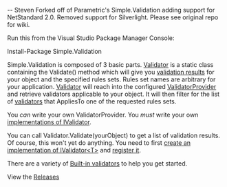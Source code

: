 -- Steven
Forked off of Parametric's Simple.Validation adding support for NetStandard 2.0.  Removed support for Silverlight.
Please see original repo for wiki.

Run this from the Visual Studio Package Manager Console:

Install-Package Simple.Validation

Simple.Validation is composed of 3 basic parts. 
[Validator](Simple.Validation/wiki/Validator) is a static class containing the Validate() method which will give you [validation results](Simple.Validation/wiki/ValidationResult) for your object and the specified rules sets. 
Rules set names are arbitrary for your application. 
[Validator](Simple.Validation/wiki/Validator) will reach into the configured [ValidatorProvider](Simple.Validation/wiki/DefaultValidatorProvider) and retrieve validators applicable to your object. 
It will then filter for the list of [validators](Simple.Validation/wiki/IValidator) that AppliesTo one of the requested rules sets.

You _can_ write your own ValidatorProvider. You _must_ write your own [implementations of IValidator](Simple.Validation/wiki/IValidator).

You can call Validator.Validate(yourObject) to get a list of validation results. Of course, this won't yet do anything. 
You need to first [create an implementation of IValidator&lt;T&gt;](Simple.Validation/wiki/IValidator) and [register it](Simple.Validation/wiki/DefaultValidator).

There are a variety of [Built-in validators](Simple.Validation/wiki/Validators) to help you get started.

View the [Releases](Simple.Validation/wiki/Releases)